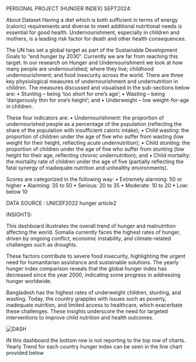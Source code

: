PERSONAL PROJECT (HUNGER INDEX) SEPT2024:

About Dataset
Having a diet which is both sufficient in terms of energy (caloric) requirements and diverse to meet additional nutritional needs is essential for good health. Undernourishment, especially in children and mothers, is a leading risk factor for death and other health consequences.

The UN has set a global target as part of the Sustainable Development Goals to “end hunger by 2030“. Currently we are far from reaching this target.
In our research on Hunger and Undernourishment we look at how many people are undernourished; where they live; childhood undernourishment; and food insecurity across the world.
There are three key physiological measures of undernourishment and undernutrition in children. The measures discussed and visualised in the sub-sections below are:
•	Stunting – being ‘too short for one’s age’;
•	Wasting – being ‘dangerously thin for one’s height’; and
•	Underweight – low weight-for-age in children.

These four indicators are:
•	Undernourishment: the proportion of undernourished people as a percentage of the population (reflecting the share of the population with insufficient caloric intake);
•	Child wasting: the proportion of children under the age of five who suffer from wasting (low weight for their height, reflecting acute undernutrition);
•	Child stunting: the proportion of children under the age of five who suffer from stunting (low height for their age, reflecting chronic undernutrition); and
•	Child mortality: the mortality rate of children under the age of five (partially reflecting the fatal synergy of inadequate nutrition and unhealthy environments).

Scores are categorized in the following way:
•	Extremely alarming: 50 or higher
•	Alarming: 35 to 50
•	Serious: 20 to 35
•	Moderate: 10 to 20
•	Low: below 10

DATA SOURCE : UNICEF2022 hunger article2

 
INSIGHTS:

This dashboard illustrates the overall trend of hunger and malnutrition affecting the world.
Somalia currently faces the highest rates of hunger, driven by ongoing conflict, economic instability, and climate-related challenges such as droughts. 

These factors contribute to severe food insecurity, highlighting the urgent need for humanitarian assistance and sustainable solutions.
The yearly hunger index comparison reveals that the global hunger index has decreased since the year 2000, indicating some progress in addressing hunger worldwide.

Bangladesh has the highest rates of underweight children, stunting, and wasting. Today, the country grapples with issues such as poverty, inadequate nutrition, and limited access to healthcare, which exacerbate these challenges. 
These insights underscore the need for targeted interventions to improve child nutrition and health outcomes.



![DASH](https://github.com/user-attachments/assets/21c61b63-ddba-472a-88ef-613d184df277)

IN this dashboard the bottom row is not reporting to the top row of charts.
Yearly Trend for each country hunger index can be seen in the line chart provided below
